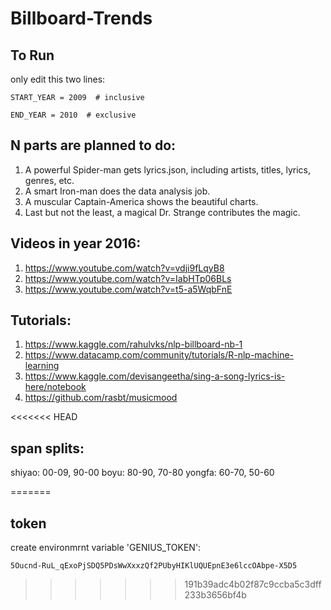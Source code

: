 # Billboard-Trends

## To Run
only edit this two lines:

    START_YEAR = 2009  # inclusive

    END_YEAR = 2010  # exclusive


## N parts are planned to do:

1. A powerful Spider-man gets lyrics.json, including artists, titles, lyrics, genres, etc.
2. A smart Iron-man does the data analysis job.
3. A muscular Captain-America shows the beautiful charts.
4. Last but not the least, a magical Dr. Strange contributes the magic. 


## Videos in year 2016: 

1. https://www.youtube.com/watch?v=vdji9fLqyB8
2. https://www.youtube.com/watch?v=IabHTp06BLs
3. https://www.youtube.com/watch?v=t5-a5WqbFnE


## Tutorials:
1. https://www.kaggle.com/rahulvks/nlp-billboard-nb-1
2. https://www.datacamp.com/community/tutorials/R-nlp-machine-learning
3. https://www.kaggle.com/devisangeetha/sing-a-song-lyrics-is-here/notebook
4. https://github.com/rasbt/musicmood

<<<<<<< HEAD

## span splits:
shiyao: 00-09, 90-00
boyu:   80-90, 70-80
yongfa: 60-70, 50-60

=======
## token
create environmrnt variable 'GENIUS_TOKEN':

    5Oucnd-RuL_qExoPjSDQ5PDsWwXxxzQf2PUbyHIKlUQUEpnE3e6lccOAbpe-X5D5
>>>>>>> 191b39adc4b02f87c9ccba5c3dff233b3656bf4b
